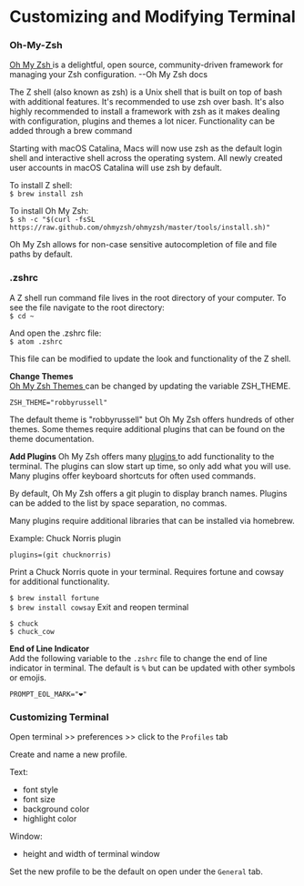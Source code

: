 # Customizing and Modifying Terminal

### Oh-My-Zsh

[ Oh My Zsh ](https://ohmyz.sh/) is a delightful, open source, community-driven framework for managing your Zsh configuration. --Oh My Zsh docs

The Z shell (also known as zsh) is a Unix shell that is built on top of bash with additional features. It's recommended to use zsh over bash. It's also highly recommended to install a framework with zsh as it makes dealing with configuration, plugins and themes a lot nicer. Functionality can be added through a brew command

Starting with macOS Catalina, Macs will now use zsh as the default login shell and interactive shell across the operating system. All newly created user accounts in macOS Catalina will use zsh by default.

To install Z shell:  
`$ brew install zsh`

To install Oh My Zsh:  
`$ sh -c "$(curl -fsSL https://raw.github.com/ohmyzsh/ohmyzsh/master/tools/install.sh)"`

Oh My Zsh allows for non-case sensitive autocompletion of file and file paths by default.

### .zshrc
A Z shell run command file lives in the root directory of your computer. To see the file navigate to the root directory:  
`$ cd ~`

And open the .zshrc file:  
`$ atom .zshrc`

This file can be modified to update the look and functionality of the Z shell.

**Change Themes**  
[ Oh My Zsh Themes ](https://github.com/ohmyzsh/ohmyzsh/wiki/Themes) can be changed by updating the variable ZSH_THEME.

`ZSH_THEME="robbyrussell"`

The default theme is "robbyrussell" but Oh My Zsh offers hundreds of other themes. Some themes require additional plugins that can be found on the theme documentation.

**Add Plugins**
Oh My Zsh offers many [ plugins ](https://github.com/ohmyzsh/ohmyzsh/wiki/Plugins) to add functionality to the terminal. The plugins can slow start up time, so only add what you will use. Many plugins offer keyboard shortcuts for often used commands.

By default, Oh My Zsh offers a git plugin to display branch names. Plugins can be added to the list by space separation, no commas.

Many plugins require additional libraries that can be installed via homebrew.

Example: Chuck Norris plugin

`plugins=(git chucknorris)`

Print a Chuck Norris quote in your terminal. Requires fortune and cowsay for additional functionality.

`$ brew install fortune`  
`$ brew install cowsay`
Exit and reopen terminal

`$ chuck`  
`$ chuck_cow`

**End of Line Indicator**  
Add the following variable to the `.zshrc` file to change the end of line indicator in terminal. The default is `%` but can be updated with other symbols or emojis.

`PROMPT_EOL_MARK="❤️"`


### Customizing Terminal
Open terminal >> preferences >> click to the `Profiles` tab

Create and name a new profile.

Text:
- font style
- font size
- background color
- highlight color

Window:
- height and width of terminal window

Set the new profile to be the default on open under the `General` tab.
